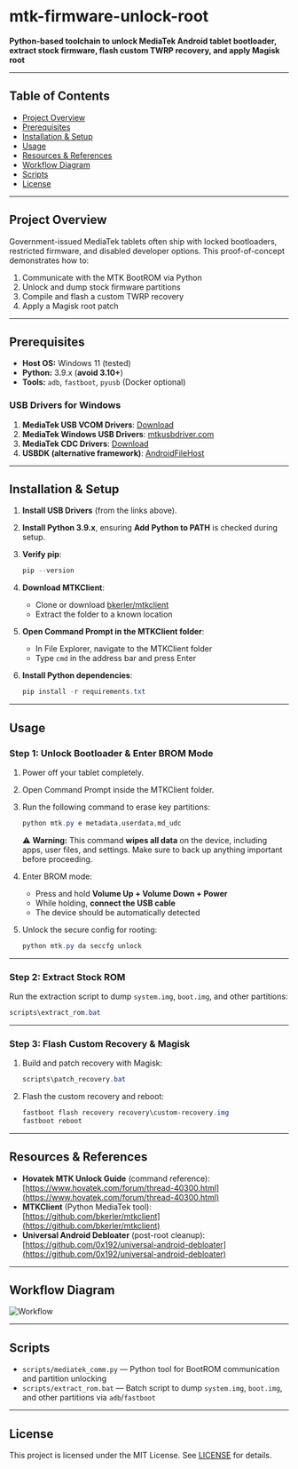 # mtk-firmware-unlock-root

**Python-based toolchain to unlock MediaTek Android tablet bootloader, extract stock firmware, flash custom TWRP recovery, and apply Magisk root**

---

## Table of Contents

* [Project Overview](#project-overview)
* [Prerequisites](#prerequisites)
* [Installation & Setup](#installation--setup)
* [Usage](#usage)
* [Resources & References](#resources--references)
* [Workflow Diagram](#workflow-diagram)
* [Scripts](#scripts)
* [License](#license)

---

## Project Overview

Government-issued MediaTek tablets often ship with locked bootloaders, restricted firmware, and disabled developer options. This proof-of-concept demonstrates how to:

1. Communicate with the MTK BootROM via Python
2. Unlock and dump stock firmware partitions
3. Compile and flash a custom TWRP recovery
4. Apply a Magisk root patch

---

## Prerequisites

* **Host OS:** Windows 11 (tested)
* **Python:** 3.9.x (**avoid 3.10+**)
* **Tools:** `adb`, `fastboot`, `pyusb` (Docker optional)

### USB Drivers for Windows

1. **MediaTek USB VCOM Drivers**: [Download](https://mega.nz/file/3h8BSY5J#0sfvyru6Hl6FsryUO2v9Yi1mmtsE4wrze68L4rjSGNk)
2. **MediaTek Windows USB Drivers**: [mtkusbdriver.com](https://mtkusbdriver.com/)
3. **MediaTek CDC Drivers**: [Download](https://mega.nz/file/Y0gV1IiB#uvh5WU7rVxkZA_n20uE5T7UxdtbK2KNA0uXHk_Ts1ds)
4. **USBDK (alternative framework)**: [AndroidFileHost](https://androidfilehost.com/?fid=14655340768118475369)

---

## Installation & Setup

1. **Install USB Drivers** (from the links above).

2. **Install Python 3.9.x**, ensuring **Add Python to PATH** is checked during setup.

3. **Verify pip**:

   ```powershell
   pip --version
   ```

4. **Download MTKClient**:

   * Clone or download [bkerler/mtkclient](https://github.com/bkerler/mtkclient)
   * Extract the folder to a known location

5. **Open Command Prompt in the MTKClient folder**:

   * In File Explorer, navigate to the MTKClient folder
   * Type `cmd` in the address bar and press Enter

6. **Install Python dependencies**:

   ```powershell
   pip install -r requirements.txt
   ```

---

## Usage

### Step 1: Unlock Bootloader & Enter BROM Mode

1. Power off your tablet completely.

2. Open Command Prompt inside the MTKClient folder.

3. Run the following command to erase key partitions:

   ```powershell
   python mtk.py e metadata,userdata,md_udc
   ```

   ⚠️ **Warning:** This command **wipes all data** on the device, including apps, user files, and settings. Make sure to back up anything important before proceeding.

4. Enter BROM mode:

   * Press and hold **Volume Up + Volume Down + Power**
   * While holding, **connect the USB cable**
   * The device should be automatically detected

5. Unlock the secure config for rooting:

   ```powershell
   python mtk.py da seccfg unlock
   ```

---

### Step 2: Extract Stock ROM

Run the extraction script to dump `system.img`, `boot.img`, and other partitions:

```powershell
scripts\extract_rom.bat
```

---

### Step 3: Flash Custom Recovery & Magisk

1. Build and patch recovery with Magisk:

   ```powershell
   scripts\patch_recovery.bat
   ```

2. Flash the custom recovery and reboot:

   ```powershell
   fastboot flash recovery recovery\custom-recovery.img
   fastboot reboot
   ```

---

## Resources & References

* **Hovatek MTK Unlock Guide** (command reference):
  [https://www.hovatek.com/forum/thread-40300.html](https://www.hovatek.com/forum/thread-40300.html)
* **MTKClient** (Python MediaTek tool):
  [https://github.com/bkerler/mtkclient](https://github.com/bkerler/mtkclient)
* **Universal Android Debloater** (post-root cleanup):
  [https://github.com/0x192/universal-android-debloater](https://github.com/0x192/universal-android-debloater)

---

## Workflow Diagram

![Workflow](docs/workflow_diagram.png)

---

## Scripts

* `scripts/mediatek_comm.py` — Python tool for BootROM communication and partition unlocking
* `scripts/extract_rom.bat` — Batch script to dump `system.img`, `boot.img`, and other partitions via `adb`/`fastboot`

---

## License

This project is licensed under the MIT License. See [LICENSE](LICENSE) for details.
